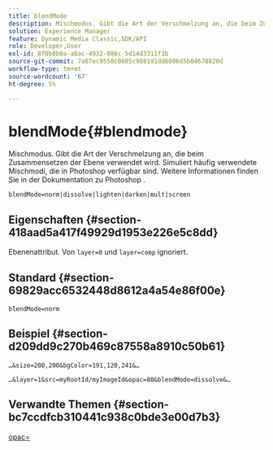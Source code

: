 ```yaml
---
title: blendMode
description: Mischmodus. Gibt die Art der Verschmelzung an, die beim Zusammensetzen der Ebene verwendet wird. Simuliert häufig verwendete Mischmodi, die in Photoshop verfügbar sind. Weitere Informationen finden Sie in der Dokumentation zu Photoshop .
solution: Experience Manager
feature: Dynamic Media Classic,SDK/API
role: Developer,User
exl-id: 8f0b8b0a-a8ac-4932-986c-5d14d3311f1b
source-git-commit: 7a07ec9550c0685c908191dd6806d5b84678820d
workflow-type: tm+mt
source-wordcount: '67'
ht-degree: 5%

---
```


# blendMode{#blendmode}

Mischmodus. Gibt die Art der Verschmelzung an, die beim Zusammensetzen der Ebene verwendet wird. Simuliert häufig verwendete Mischmodi, die in Photoshop verfügbar sind. Weitere Informationen finden Sie in der Dokumentation zu Photoshop .

`blendMode=norm|dissolve|lighten|darken|mult|screen`

## Eigenschaften {#section-418aad5a417f49929d1953e226e5c8dd}

Ebenenattribut. Von `layer=0` und `layer=comp` ignoriert.

## Standard {#section-69829acc6532448d8612a4a54e86f00e}

`blendMode=norm`

## Beispiel {#section-d209dd9c270b469c87558a8910c50b61}

`…&size=200,200&bgColor=191,120,241&…`

`…&layer=1&src=myRootId/myImageId&opac=80&blendMode=dissolve&…`

## Verwandte Themen {#section-bc7ccdfcb310441c938c0bde3e00d7b3}

[opac=](../../../../../is-api/http-ref/image-serving-api-ref/c-http-protocol-reference/c-command-reference/r-opac.md#reference-d2269b51aca34599a08d0a46ee5c27e5)

